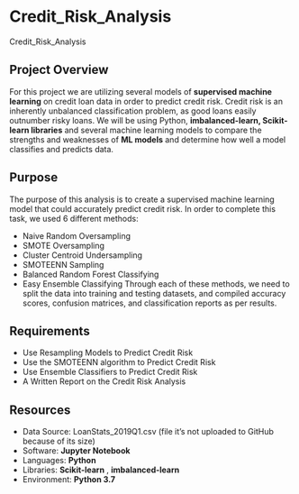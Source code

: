 # Credit_Risk_Analysis
Credit_Risk_Analysis

## Project Overview

For this project we are utilizing several models of **supervised machine learning** on credit loan data in order to predict credit risk. Credit risk is an inherently unbalanced classification problem, as good loans easily outnumber risky loans. We will be using Python, **imbalanced-learn, Scikit-learn libraries** and several machine learning models to compare the strengths and weaknesses of **ML models** and determine how well a model classifies and predicts data. 

## Purpose

The purpose of this analysis is to create a supervised machine learning model that could accurately predict credit risk. In order to complete this task, we used 6 different methods:
- Naive Random Oversampling
- SMOTE Oversampling
- Cluster Centroid Undersampling
- SMOTEENN Sampling
- Balanced Random Forest Classifying
- Easy Ensemble Classifying
Through each of these methods, we need to split the data into training and testing datasets, and compiled accuracy scores, confusion matrices, and classification reports as per results.


## Requirements

- Use Resampling Models to Predict Credit Risk
- Use the SMOTEENN algorithm to Predict Credit Risk
- Use Ensemble Classifiers to Predict Credit Risk
- A Written Report on the Credit Risk Analysis

## Resources
- Data Source: LoanStats_2019Q1.csv (file it’s not uploaded to GitHub because of its size)
- Software: **Jupyter Notebook**
- Languages: **Python**
- Libraries: **Scikit-learn** , **imbalanced-learn**
- Environment: **Python 3.7**
